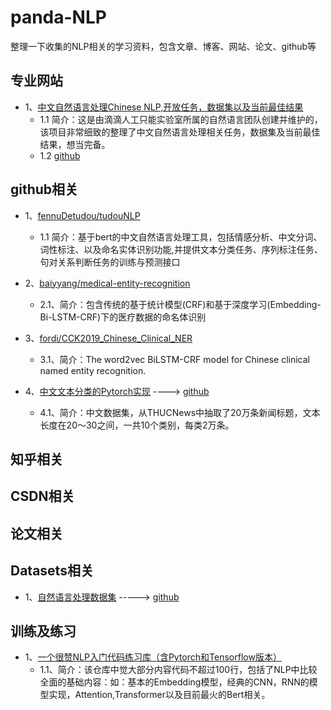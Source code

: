 # panda-NLP

整理一下收集的NLP相关的学习资料，包含文章、博客、网站、论文、github等

## 专业网站

- 1、[中文自然语言处理Chinese NLP,开放任务，数据集以及当前最佳结果](https://chinesenlp.xyz/#/docs/question_answering)
    - 1.1 简介：这是由滴滴人工只能实验室所属的自然语言团队创建并维护的，该项目非常细致的整理了中文自然语言处理相关任务，数据集及当前最佳结果，想当完备。
    - 1.2 [github](https://github.com/didi/ChineseNLP)


## github相关

- 1、[fennuDetudou/tudouNLP](https://github.com/fennuDetudou/tudouNLP)
    - 1.1 简介：基于bert的中文自然语言处理工具，包括情感分析、中文分词、词性标注、以及命名实体识别功能,并提供文本分类任务、序列标注任务、句对关系判断任务的训练与预测接口

- 2、[baiyyang/medical-entity-recognition](https://github.com/baiyyang/medical-entity-recognition)
    - 2.1、简介：包含传统的基于统计模型(CRF)和基于深度学习(Embedding-Bi-LSTM-CRF)下的医疗数据的命名体识别
- 3、[fordi/CCK2019_Chinese_Clinical_NER](https://github.com/fordai/CCKS2019_Chinese_Clinical_NER)
    - 3.1、简介：The word2vec BiLSTM-CRF model for Chinese clinical named entity recognition.
- 4、[中文文本分类的Pytorch实现](https://zhuanlan.zhihu.com/p/73176084) ----> [github](https://github.com/649453932/Chinese-Text-Classification-Pytorch)
    - 4.1、简介：中文数据集，从THUCNews中抽取了20万条新闻标题，文本长度在20～30之间，一共10个类别，每类2万条。


## 知乎相关


## CSDN相关


## 论文相关

## Datasets相关

- 1、[自然语言处理数据集](https://zhuanlan.zhihu.com/p/35423943) -----> [github](https://github.com/niderhoff/nlp-datasets/blob/master/README.md)

## 训练及练习

- 1、[一个很赞NLP入门代码练习库（含Pytorch和Tensorflow版本）](https://github.com/graykode/nlp-tutorial)
    - 1.1、简介：该仓库中觉大部分内容代码不超过100行，包括了NLP中比较全面的基础内容：如：基本的Embedding模型，经典的CNN，RNN的模型实现，Attention,Transformer以及目前最火的Bert相关。